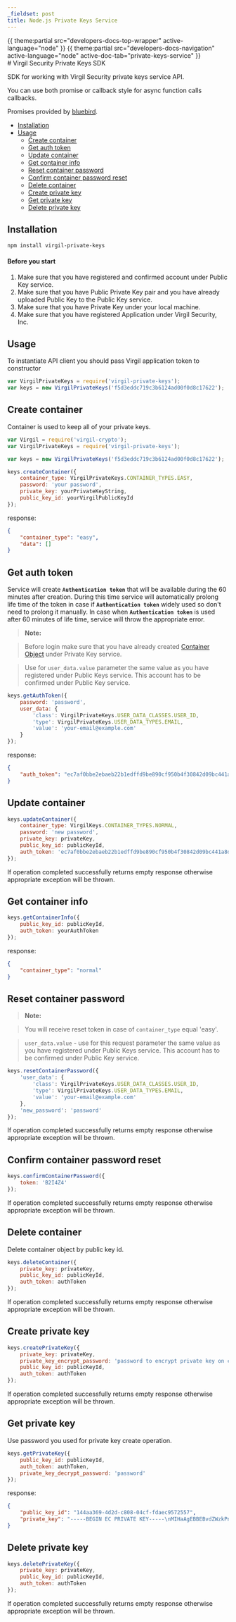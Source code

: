 ```yaml
---
_fieldset: post
title: Node.js Private Keys Service
---
```

<div class="content">
{{ theme:partial src="developers-docs-top-wrapper" active-language="node" }}
{{ theme:partial src="developers-docs-navigation" active-language="node" active-doc-tab="private-keys-service" }}

<section class="docs-content-wrapper">
<div class="container">
<div class="row">
<div class="col-md-48 col-lg-34 docs-content" data-ui="affix-docs-trigger">

<div markdown="1">
# Virgil Security Private Keys SDK

SDK for working with Virgil Security private keys service API.

You can use both promise or callback style for async function calls callbacks.

Promises provided by [bluebird](http://github.com).

- [Installation](#installation)
- [Usage](#usage)
    - [Create container](#create-container)
    - [Get auth token](#get-auth-token)
    - [Update container](#update-container)
    - [Get container info](#get-container-info)
    - [Reset container password](#reset-container-password)
    - [Confirm container password reset](#confirm-container-password-reset)
    - [Delete container](#delete-container)
    - [Create private key](#create-private-key)
    - [Get private key](#get-private-key)
    - [Delete private key](#delete-private-key)

## Installation

```
npm install virgil-private-keys
```

#### Before you start

1. Make sure that you have registered and confirmed account under Public Key service.
2. Make sure that you have Public Private Key pair and you have already uploaded Public Key to the Public Key service.
3. Make sure that you have Private Key under your local machine.
4. Make sure that you have registered Application under Virgil Security, Inc.

## Usage

To instantiate API client you should pass Virgil application token to constructor

```javascript
var VirgilPrivateKeys = require('virgil-private-keys');
var keys = new VirgilPrivateKeys('f5d3eddc719c3b6124ad00f0d8c17622');
```

## Create container

Container is used to keep all of your private keys.

```javascript
var Virgil = require('virgil-crypto');
var VirgilPrivateKeys = require('virgil-private-keys');

var keys = new VirgilPrivateKeys('f5d3eddc719c3b6124ad00f0d8c17622');

keys.createContainer({
	container_type: VirgilPrivateKeys.CONTAINER_TYPES.EASY,
	password: 'your password',
	private_key: yourPrivateKeyString,
	public_key_id: yourVirgilPublicKeyId
});
```

response:

```json
{
    "container_type": "easy",
    "data": []
}
```

## Get auth token

Service will create **`Authentication token`** that will be available during the 60 minutes after creation. During this time service will automatically prolong life time of the token in case if **`Authentication token`** widely used so don't need to prolong it manually. In case when **`Authentication token`** is used after 60 minutes of life time, service will throw the appropriate error.

> **Note:**

> Before login make sure that you have already created [Container Object](#create-container) under Private Key service.

> Use for `user_data.value` parameter the same value as you have registered under Public Keys service. This account has to be confirmed under Public Key service.

```javascript
keys.getAuthToken({
	password: 'password',
	user_data: {
		'class': VirgilPrivateKeys.USER_DATA_CLASSES.USER_ID,
		'type': VirgilPrivateKeys.USER_DATA_TYPES.EMAIL,
		'value': 'your-email@example.com'
	}
});
```

response:

```json
{
    "auth_token": "ec7af0bbe2ebaeb22b1edffd9be890cf950b4f30842d09bc441a8dcacc4317e4"
}
```

## Update container

```javascript
keys.updateContainer({
	container_type: VirgilKeys.CONTAINER_TYPES.NORMAL,
	password: 'new password',
	private_key: privateKey,
	public_key_id: publicKeyId,
	auth_token: 'ec7af0bbe2ebaeb22b1edffd9be890cf950b4f30842d09bc441a8dcacc4317e4'
});
```

If operation completed successfully returns empty response otherwise appropriate exception will be thrown.

## Get container info

```javascript
keys.getContainerInfo({
	public_key_id: publicKeyId,
	auth_token: yourAuthToken
});
```

response:

```json
{
    "container_type": "normal"
}
```

## Reset container password

> **Note:**

> You will receive reset token in case of `container_type` equal 'easy'.

> `user_data.value` - use for this request parameter the same value as you have registered under Public Keys service. This account has to be confirmed under Public Key service.

```javascript
keys.resetContainerPassword({
	'user_data': {
		'class': VirgilPrivateKeys.USER_DATA_CLASSES.USER_ID,
		'type': VirgilPrivateKeys.USER_DATA_TYPES.EMAIL,
		'value': 'your-email@example.com'
	},
	'new_password': 'password'
});
```

If operation completed successfully returns empty response otherwise appropriate exception will be thrown.

## Confirm container password reset

```javascript
keys.confirmContainerPassword({
	token: 'B2I4Z4'
});
```

If operation completed successfully returns empty response otherwise appropriate exception will be thrown.

## Delete container

Delete container object by public key id.

```javascript
keys.deleteContainer({
	private_key: privateKey,
	public_key_id: publicKeyId,
	auth_token: authToken
});
```

If operation completed successfully returns empty response otherwise appropriate exception will be thrown.

## Create private key

```javascript
keys.createPrivateKey({
	private_key: privateKey,
	private_key_encrypt_password: 'password to encrypt private key on client-side',
	public_key_id: publicKeyId,
	auth_token: authToken
});
```

If operation completed successfully returns empty response otherwise appropriate exception will be thrown.

## Get private key

Use password you used for private key create operation.

```javascript
keys.getPrivateKey({
	public_key_id: publicKeyId,
	auth_token: authToken,
	private_key_decrypt_password: 'password'
});
```

response:

```json
{
    "public_key_id": "144aa369-4d2d-c808-04cf-fdaec9572557",
    "private_key": "-----BEGIN EC PRIVATE KEY-----\nMIHaAgEBBEBvdZWzkPnDatQ8xkxD5MdzMBJ4+fc7pfL5oWJ5jAWya+tiRzzsPC01\nbbSUe5L3wu868VTin4aVbN3OhKZ9lZK0oAsGCSskAwMCCAEBDaGBhQOBggAEF8JK\n+qop2/QTHZuE4oDgvkZScpGkF9nlpaGY7aDCAhwMoVJz0f+xbz6jfWbpqyCIyl4w\nmb8hm4UwnSCLvKKYjpq7ctM1/xBQWdZBFJGfwrdOAUVKyJ5kCQVwJJ2JbNYMEs8c\n8nE1PuqAyIW4d3FPOUEBwMcvQgYH2ykQppXowO8=\n-----END EC PRIVATE KEY-----\n"
}
```

## Delete private key

```javascript
keys.deletePrivateKey({
	private_key: privateKey,
	public_key_id: publicKeyId,
	auth_token: authToken
});
```

If operation completed successfully returns empty response otherwise appropriate exception will be thrown.
</div>
</div>

<div class="col-md-12 col-md-offset-2 hidden-md hidden-xs hidden-sm">
<div class="docs-menu" data-ui="affix-docs">

<div class="menu-items-wrapper" data-ui="menu-items-wrapper"></div>
</div>
</div>
</div>
</div>
</section>
</div>